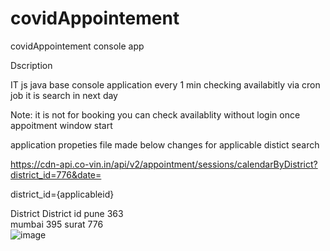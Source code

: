 # covidAppointement
covidAppointement console app


Dscription  

IT js java base console application   every 1 min checking availabitly via cron job 
it is search in next day 


Note: it is not for booking you can check availablity without login  once appoitment window start 




application propeties file made below changes for applicable distict search 

https://cdn-api.co-vin.in/api/v2/appointment/sessions/calendarByDistrict?district_id=776&date= 

district_id={applicableid}

District  District id 
pune         363  
mumbai       395
surat        776   
![image](https://user-images.githubusercontent.com/3490219/117142530-705d5d80-adcd-11eb-94c4-25340d2eb48c.png)
